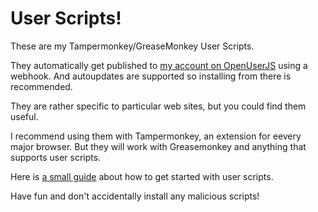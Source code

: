 # User Scripts!

These are my Tampermonkey/GreaseMonkey User Scripts.

They automatically get published to [my account on OpenUserJS](https://openuserjs.org/scripts/KnowMoreStuff/) using a webhook. And autoupdates are supported so installing from there is recommended.

They are rather specific to particular web sites, but you could find them useful.

I recommend using them with Tampermonkey, an extension for eevery major browser. But they will work with Greasemonkey and
anything that supports user scripts.

Here is [a small guide](https://codepen.io/rjstone/post/write-a-user-script-with-tampermonkey)
about how to get started with user scripts.

Have fun and don't accidentally install any malicious scripts!
